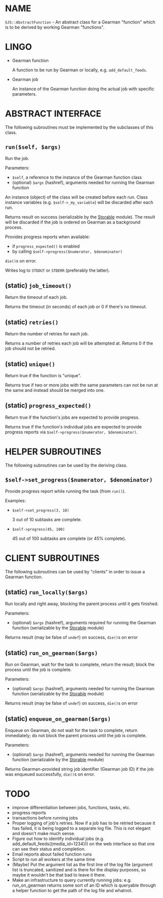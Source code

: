 # NAME

`GJS::AbstractFunction` - An abstract class for a Gearman "function" which
is to be derived by working Gearman "functions".



# LINGO

- Gearman function

    A function to be run by Gearman or locally, e.g. `add_default_feeds`.

- Gearman job

    An instance of the Gearman function doing the actual job with specific parameters.

# ABSTRACT INTERFACE

The following subroutines must be implemented by the subclasses of this class.

## `run($self, $args)`

Run the job.

Parameters:

- `$self`, a reference to the instance of the Gearman function class
- (optional) `$args` (hashref), arguments needed for running the
Gearman function

An instance (object) of the class will be created before each run. Class
instance variables (e.g. `$self->_my_variable`) will be discarded after
each run.

Returns result on success (serializable by the [Storable](http://search.cpan.org/perldoc?Storable) module). The result
will be discarded if the job is ordered on Gearman as a background process.

Provides progress reports when available:

- if `progress_expected()` is enabled
- by calling `$self->progress($numerator, $denominator)`

`die()`s on error.

Writes log to `STDOUT` or `STDERR` (preferably the latter).

## (static) `job_timeout()`

Return the timeout of each job.

Returns the timeout (in seconds) of each job or 0 if there's no timeout.

## (static) `retries()`

Return the number of retries for each job.

Returns a number of retries each job will be attempted at. Returns 0 if the job
should not be retried.

## (static) `unique()`

Return true if the function is "unique".

Returns true if two or more jobs with the same parameters can not be run at the
same and instead should be merged into one.

## (static) `progress_expected()`

Return true if the function's jobs are expected to provide progress.

Returns true if the function's individual jobs are expected to provide progress
reports via `$self->progress($numerator, $denominator)`.

# HELPER SUBROUTINES

The following subroutines can be used by the deriving class.

## `$self->set_progress($numerator, $denominator)`

Provide progress report while running the task (from `run()`).

Examples:

- `$self->set_progress(3, 10)`

    3 out of 10 subtasks are complete.

- `$self->progress(45, 100)`

    45 out of 100 subtasks are complete (or 45% complete).

# CLIENT SUBROUTINES

The following subroutines can be used by "clients" in order to issue a Gearman
function.

## (static) `run_locally($args)`

Run locally and right away, blocking the parent process until it gets finished.

Parameters:

- (optional) `$args` (hashref), arguments required for running the
Gearman function  (serializable by the [Storable](http://search.cpan.org/perldoc?Storable) module)

Returns result (may be false of `undef`) on success, `die()`s on error

## (static) `run_on_gearman($args)`

Run on Gearman, wait for the task to complete, return the result; block the
process until the job is complete.

Parameters:

- (optional) `$args` (hashref), arguments needed for running the Gearman
function (serializable by the [Storable](http://search.cpan.org/perldoc?Storable) module)

Returns result (may be false of `undef`) on success, `die()`s on error

## (static) `enqueue_on_gearman($args)`

Enqueue on Gearman, do not wait for the task to complete, return immediately;
do not block the parent process until the job is complete.

Parameters:

- (optional) `$args` (hashref), arguments needed for running the Gearman
function (serializable by the [Storable](http://search.cpan.org/perldoc?Storable) module)

Returns Gearman-provided string job identifier (Gearman job ID) if the job was
enqueued successfully, `die()`s on error.

# TODO

- improve differentiation between jobs, functions, tasks, etc.
- progress reports
- transactions before running jobs
- Proper logging of job's retries. Now if a job has to be retried because
it has failed, it is being logged to a separate log file. This is not elegant
and doesn't make much sense.
- Figure out how to identify individual jobs (e.g.
add\_default\_feeds({media\_id=1234})) on the web interface so that one can see
their status and completion.
- Email reports about failed function runs
- Script to run all workers at the same time
- (Maybe) Put the argument list as the first line of the log file
(argument list is truncated, sanitized and is there for the display purposes,
so maybe it wouldn't be that bad to leave it there.
- Make an infrastructure to query currently running jobs: e.g.
run\_on\_gearman returns some sort of an ID which is queryable through a helper
function to get the path of the log file and whatnot.
